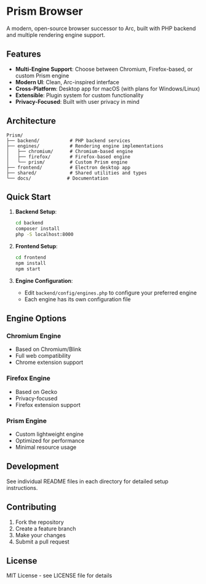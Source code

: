 # Prism Browser

A modern, open-source browser successor to Arc, built with PHP backend and multiple rendering engine support.

## Features

- **Multi-Engine Support**: Choose between Chromium, Firefox-based, or custom Prism engine
- **Modern UI**: Clean, Arc-inspired interface
- **Cross-Platform**: Desktop app for macOS (with plans for Windows/Linux)
- **Extensible**: Plugin system for custom functionality
- **Privacy-Focused**: Built with user privacy in mind

## Architecture

```
Prism/
├── backend/           # PHP backend services
├── engines/           # Rendering engine implementations
│   ├── chromium/      # Chromium-based engine
│   ├── firefox/       # Firefox-based engine
│   └── prism/         # Custom Prism engine
├── frontend/          # Electron desktop app
├── shared/            # Shared utilities and types
└── docs/             # Documentation
```

## Quick Start

1. **Backend Setup**:
   ```bash
   cd backend
   composer install
   php -S localhost:8000
   ```

2. **Frontend Setup**:
   ```bash
   cd frontend
   npm install
   npm start
   ```

3. **Engine Configuration**:
   - Edit `backend/config/engines.php` to configure your preferred engine
   - Each engine has its own configuration file

## Engine Options

### Chromium Engine
- Based on Chromium/Blink
- Full web compatibility
- Chrome extension support

### Firefox Engine
- Based on Gecko
- Privacy-focused
- Firefox extension support

### Prism Engine
- Custom lightweight engine
- Optimized for performance
- Minimal resource usage

## Development

See individual README files in each directory for detailed setup instructions.

## Contributing

1. Fork the repository
2. Create a feature branch
3. Make your changes
4. Submit a pull request

## License

MIT License - see LICENSE file for details
